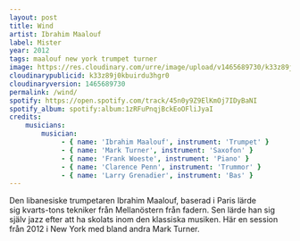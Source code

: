 ```yaml
---
layout: post
title: Wind
artist: Ibrahim Maalouf
label: Mister
year: 2012
tags: maalouf new york trumpet turner
image: https://res.cloudinary.com/urre/image/upload/v1465689730/k33z89j0kbuirdu3hgr0.jpg
cloudinarypublicid: k33z89j0kbuirdu3hgr0
cloudinaryversion: 1465689730
permalink: /wind/
spotify: https://open.spotify.com/track/45n0y9Z9ElKmOj7IDyBaNI
spotify_album: spotify:album:1zRFuPnqjBckEoOFliJyaI
credits:
    musicians:
        musician:
             - { name: 'Ibrahim Maalouf', instrument: 'Trumpet' }
             - { name: 'Mark Turner', instrument: 'Saxofon' }
             - { name: 'Frank Woeste', instrument: 'Piano' }
             - { name: 'Clarence Penn', instrument: 'Trummor' }
             - { name: 'Larry Grenadier', instrument: 'Bas' }
---
```


Den libanesiske trumpetaren Ibrahim Maalouf, baserad i Paris lärde sig kvarts-tons tekniker från Mellanöstern från fadern. Sen lärde han sig själv jazz efter att ha skolats inom den klassiska musiken. Här en session från 2012 i New York med bland andra Mark Turner.